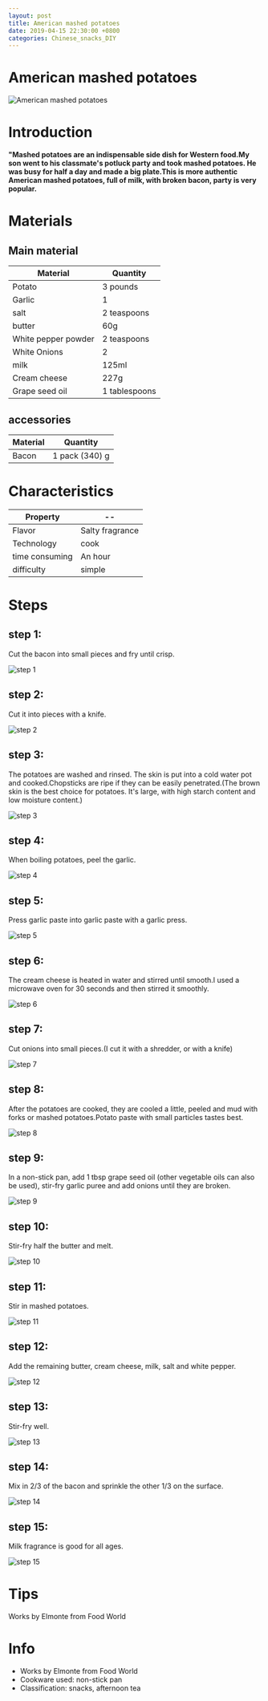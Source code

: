 ```yaml
---
layout: post
title: American mashed potatoes
date: 2019-04-15 22:30:00 +0800
categories: Chinese_snacks_DIY
---
```


# American mashed potatoes

![American mashed potatoes]({{site.baseurl}}/img/428258/428258.jpg)

# Introduction

**"Mashed potatoes are an indispensable side dish for Western food.My son went to his classmate's potluck party and took mashed potatoes. He was busy for half a day and made a big plate.This is more authentic American mashed potatoes, full of milk, with broken bacon, party is very popular.**

# Materials


## Main material

Material|Quantity
--|--
Potato|3 pounds
Garlic|1
salt|2 teaspoons
butter|60g
White pepper powder|2 teaspoons
White Onions|2
milk|125ml
Cream cheese|227g
Grape seed oil|1 tablespoons

## accessories

Material|Quantity
--|--
Bacon|1 pack (340) g

# Characteristics

Property|--
--|--
Flavor|Salty fragrance
Technology|cook
time consuming|An hour
difficulty|simple

# Steps

## step 1:

Cut the bacon into small pieces and fry until crisp.

![step 1]({{site.baseurl}}/img/428258/1.jpg)

## step 2:

Cut it into pieces with a knife.

![step 2]({{site.baseurl}}/img/428258/2.jpg)

## step 3:

The potatoes are washed and rinsed. The skin is put into a cold water pot and cooked.Chopsticks are ripe if they can be easily penetrated.(The brown skin is the best choice for potatoes. It's large, with high starch content and low moisture content.)

![step 3]({{site.baseurl}}/img/428258/3.jpg)

## step 4:

When boiling potatoes, peel the garlic.

![step 4]({{site.baseurl}}/img/428258/4.jpg)

## step 5:

Press garlic paste into garlic paste with a garlic press.

![step 5]({{site.baseurl}}/img/428258/5.jpg)

## step 6:

The cream cheese is heated in water and stirred until smooth.I used a microwave oven for 30 seconds and then stirred it smoothly.

![step 6]({{site.baseurl}}/img/428258/6.jpg)

## step 7:

Cut onions into small pieces.(I cut it with a shredder, or with a knife)

![step 7]({{site.baseurl}}/img/428258/7.jpg)

## step 8:

After the potatoes are cooked, they are cooled a little, peeled and mud with forks or mashed potatoes.Potato paste with small particles tastes best.

![step 8]({{site.baseurl}}/img/428258/8.jpg)

## step 9:

In a non-stick pan, add 1 tbsp grape seed oil (other vegetable oils can also be used), stir-fry garlic puree and add onions until they are broken.

![step 9]({{site.baseurl}}/img/428258/9.jpg)

## step 10:

Stir-fry half the butter and melt.

![step 10]({{site.baseurl}}/img/428258/10.jpg)

## step 11:

Stir in mashed potatoes.

![step 11]({{site.baseurl}}/img/428258/11.jpg)

## step 12:

Add the remaining butter, cream cheese, milk, salt and white pepper.

![step 12]({{site.baseurl}}/img/428258/12.jpg)

## step 13:

Stir-fry well.

![step 13]({{site.baseurl}}/img/428258/13.jpg)

## step 14:

Mix in 2/3 of the bacon and sprinkle the other 1/3 on the surface.

![step 14]({{site.baseurl}}/img/428258/14.jpg)

## step 15:

Milk fragrance is good for all ages.

![step 15]({{site.baseurl}}/img/428258/15.jpg)

# Tips

Works by Elmonte from Food World

# Info

- Works by Elmonte from Food World
- Cookware used: non-stick pan
- Classification: snacks, afternoon tea